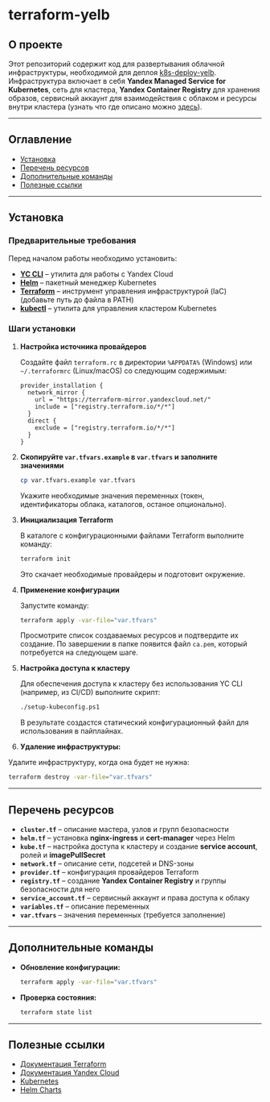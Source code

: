 # terraform-yelb

## О проекте
Этот репозиторий содержит код для развертывания облачной инфраструктуры, необходимой для деплоя [k8s-deploy-yelb](https://github.com/Truth711/k8s-deploy-yelb). Инфраструктура включает в себя **Yandex Managed Service for Kubernetes**, сеть для кластера, **Yandex Container Registry** для хранения образов, сервисный аккаунт для взаимодействия с облаком и ресурсы внутри кластера (узнать что где описано можно [здесь](#-перечень-ресурсов)).

---
## Оглавление
- [Установка](#-установка)
- [Перечень ресурсов](#-перечень-ресурсов)
- [Дополнительные команды](#-дополнительные-команды)
- [Полезные ссылки](#-полезные-ссылки)

---
## Установка

### Предварительные требования
Перед началом работы необходимо установить:
- **[YC CLI](https://cloud.yandex.ru/docs/cli/quickstart)** – утилита для работы с Yandex Cloud
- **[Helm](https://helm.sh/docs/intro/install/)** – пакетный менеджер Kubernetes
- **[Terraform](https://hashicorp-releases.yandexcloud.net/terraform/)** – инструмент управления инфраструктурой (IaC) (добавьте путь до файла в PATH)
- **[kubectl](https://kubernetes.io/docs/tasks/tools/)** – утилита для управления кластером Kubernetes

### Шаги установки
1. **Настройка источника провайдеров**
   
   Создайте файл `terraform.rc` в директории `%APPDATA%` (Windows) или `~/.terraformrc` (Linux/macOS) со следующим содержимым:
   ```hcl
   provider_installation {
     network_mirror {
       url = "https://terraform-mirror.yandexcloud.net/"
       include = ["registry.terraform.io/*/*"]
     }
     direct {
       exclude = ["registry.terraform.io/*/*"]
     }
   }
   ```

2. **Скопируйте `var.tfvars.example` в `var.tfvars` и заполните значениями**
   
   ```sh
   cp var.tfvars.example var.tfvars
   ```
   Укажите необходимые значения переменных (токен, идентификаторы облака, каталогов, останое опционально).

3. **Инициализация Terraform**
   
   В каталоге с конфигурационными файлами Terraform выполните команду:
   ```sh
   terraform init
   ```
   Это скачает необходимые провайдеры и подготовит окружение.

4. **Применение конфигурации**
   
   Запустите команду:
   ```sh
   terraform apply -var-file="var.tfvars"
   ```
   Просмотрите список создаваемых ресурсов и подтвердите их создание. По завершении в папке появится файл `ca.pem`, который потребуется на следующем шаге.

5. **Настройка доступа к кластеру**
   
   Для обеспечения доступа к кластеру без использования YC CLI (например, из CI/CD) выполните скрипт:
   ```sh
   ./setup-kubeconfig.ps1
   ```
   В результате создастся статический конфигурационный файл для использования в пайплайнах.

6. **Удаление инфраструктуры:**

  Удалите инфраструктуру, когда она будет не нужна:
  ```sh
  terraform destroy -var-file="var.tfvars"
  ```


---
## Перечень ресурсов

- **`cluster.tf`** – описание мастера, узлов и групп безопасности
- **`helm.tf`** – установка **nginx-ingress** и **cert-manager** через Helm
- **`kube.tf`** – настройка доступа к кластеру и создание **service account**, ролей и **imagePullSecret**
- **`network.tf`** – описание сети, подсетей и DNS-зоны
- **`provider.tf`** – конфигурация провайдеров Terraform
- **`registry.tf`** – создание **Yandex Container Registry** и группы безопасности для него
- **`service_account.tf`** – сервисный аккаунт и права доступа к облаку
- **`variables.tf`** – описание переменных
- **`var.tfvars`** – значения переменных (требуется заполнение)

---
## Дополнительные команды

- **Обновление конфигурации:**
  ```sh
  terraform apply -var-file="var.tfvars"
  ```

- **Проверка состояния:**
  ```sh
  terraform state list
  ```

---
## Полезные ссылки
- [Документация Terraform](https://developer.hashicorp.com/terraform/docs)
- [Документация Yandex Cloud](https://cloud.yandex.ru/docs)
- [Kubernetes](https://kubernetes.io/docs/)
- [Helm Charts](https://artifacthub.io/)
